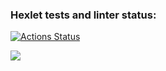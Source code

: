 ### Hexlet tests and linter status:
[![Actions Status](https://github.com/olga-treushkova/frontend-project-46/actions/workflows/hexlet-check.yml/badge.svg)](https://github.com/olga-treushkova/frontend-project-46/actions)

<a href="https://asciinema.org/a/Ic5XkRoh89UcPzjWsYn5aFd7z" target="_blank"><img src="https://asciinema.org/a/Ic5XkRoh89UcPzjWsYn5aFd7z.svg" /></a>
